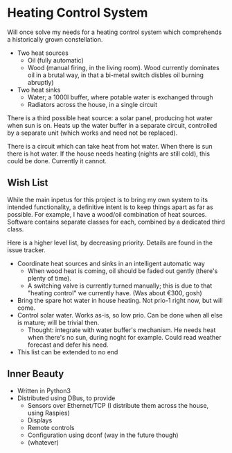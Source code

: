 Heating Control System
======================

Will once solve my needs for a heating control system which
comprehends a historically grown constellation.

* Two heat sources
  * Oil (fully automatic)
  * Wood (manual firing, in the living room). Wood currently dominates oil in a brutal way, in that a bi-metal switch disbles oil burning abruptly)
* Two heat sinks
  * Water; a 1000l buffer, where potable water is exchanged through
  * Radiators across the house, in a single circuit

There is a third possible heat source: a solar panel, producing hot
water when sun is on. Heats up the water buffer in a separate circuit,
controlled by a separate unit (which works and need not be replaced).

There is a circuit which can take heat from hot water. When there is
sun there is hot water. If the house needs heating (nights are still
cold), this could be done. Currently it cannot.

Wish List
---------

While the main inpetus for this project is to bring my own system to
its intended functionality, a definitive intent is to keep things
apart as far as possible. For example, I have a wood/oil combination
of heat sources. Software contains separate classes for each, combined
by a dedicated third class.

Here is a higher level list, by decreasing priority. Details are found
in the issue tracker.

* Coordinate heat sources and sinks in an intelligent automatic way
  * When wood heat is coming, oil should be faded out gently (there's plenty of time).
  * A switching valve is currently turned manually; this is due to that "heating control" we currently have. (Was about €300, gosh)
* Bring the spare hot water in house heating. Not prio-1 right now, but will come.
* Control solar water. Works as-is, so low prio. Can be done when all else is mature; will be trivial then.
  * Thought: integrate with water buffer's mechanism. He needs heat when there's no sun, during noght for example. Could read weather forecast and defer his need.
* This list can be extended to no end

Inner Beauty
------------

* Written in Python3
* Distributed using DBus, to provide
  * Sensors over Ethernet/TCP (I distribute them across the house, using Raspies)
  * Displays
  * Remote controls
  * Configuration using dconf (way in the future though)
  * (whatever)
